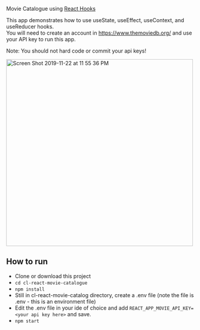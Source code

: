 Movie Catalogue using [React Hooks](https://reactjs.org/docs/hooks-intro.html)

This app demonstrates how to use useState, useEffect, useContext, and useReducer hooks.  
You will need to create an account in https://www.themoviedb.org/ and use your API key to run this app.

Note: You should not hard code or commit your api keys!

<img width="500" alt="Screen Shot 2019-11-22 at 11 55 36 PM" src="https://user-images.githubusercontent.com/30078278/69473742-c2e7bd00-0d85-11ea-801f-22eb59b6499c.png">

## How to run
- Clone or download this project
- ```cd cl-react-movie-catalogue```
- ```npm install```
- Still in cl-react-movie-catalog directory, create a .env file (note the file is .env - this is an environment file)
- Edit the .env file in your ide of choice and add ```REACT_APP_MOVIE_API_KEY=<your api key here>``` and save.
- ```npm start```

